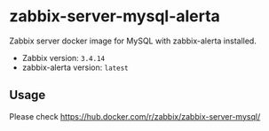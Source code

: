 # zabbix-server-mysql-alerta

Zabbix server docker image for MySQL with zabbix-alerta installed.

* Zabbix version: `3.4.14`
* zabbix-alerta version: `latest`

## Usage

Please check https://hub.docker.com/r/zabbix/zabbix-server-mysql/
